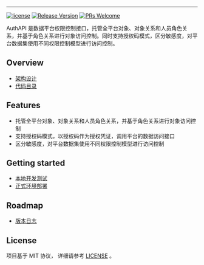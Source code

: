 <!---
 Tencent is pleased to support the open source community by making BK-BASE 蓝鲸基础平台 available.
 Copyright (C) 2021 THL A29 Limited, a Tencent company.  All rights reserved.
 BK-BASE 蓝鲸基础平台 is licensed under the MIT License.
 License for BK-BASE 蓝鲸基础平台:
 --------------------------------------------------------------------
 Permission is hereby granted, free of charge, to any person obtaining a copy of this software and associated
 documentation files (the "Software"), to deal in the Software without restriction, including without limitation
 the rights to use, copy, modify, merge, publish, distribute, sublicense, and/or sell copies of the Software,
 and to permit persons to whom the Software is furnished to do so, subject to the following conditions:
 The above copyright notice and this permission notice shall be included in all copies or substantial
 portions of the Software.
 THE SOFTWARE IS PROVIDED "AS IS", WITHOUT WARRANTY OF ANY KIND, EXPRESS OR IMPLIED, INCLUDING BUT NOT
 LIMITED TO THE WARRANTIES OF MERCHANTABILITY, FITNESS FOR A PARTICULAR PURPOSE AND NONINFRINGEMENT. IN
 NO EVENT SHALL THE AUTHORS OR COPYRIGHT HOLDERS BE LIABLE FOR ANY CLAIM, DAMAGES OR OTHER LIABILITY,
 WHETHER IN AN ACTION OF CONTRACT, TORT OR OTHERWISE, ARISING FROM, OUT OF OR IN CONNECTION WITH THE
 SOFTWARE OR THE USE OR OTHER DEALINGS IN THE SOFTWARE.
-->
---
[![license](https://img.shields.io/badge/license-mit-brightgreen.svg?style=flat)](LICENSE.txt)
[![Release Version](https://img.shields.io/badge/release-2.2.1-brightgreen.svg)](./docs/release.md)
[![PRs Welcome](https://img.shields.io/badge/PRs-welcome-brightgreen.svg)]()

AuthAPI 是数据平台权限控制接口，托管全平台对象、对象关系和人员角色关系，并基于角色关系进行对象访问控制。同时支持授权码模式，区分敏感度，对平台数据集使用不同权限控制模型进行访问控制。

## Overview
* [架构设计](docs/overview/architecture.md)
* [代码目录](docs/overview/code_framework.md)


## Features
* 托管全平台对象、对象关系和人员角色关系，并基于角色关系进行对象访问控制
* 支持授权码模式，以授权码作为授权凭证，调用平台的数据访问接口
* 区分敏感度，对平台数据集使用不同权限控制模型进行访问控制

## Getting started
* [本地开发测试](docs/overview/develop.md)
* [正式环境部署](docs/overview/deploy.md)

## Roadmap
* [版本日志](docs/release.md)

## License
项目基于 MIT 协议， 详细请参考 [LICENSE](LICENSE.txt) 。
